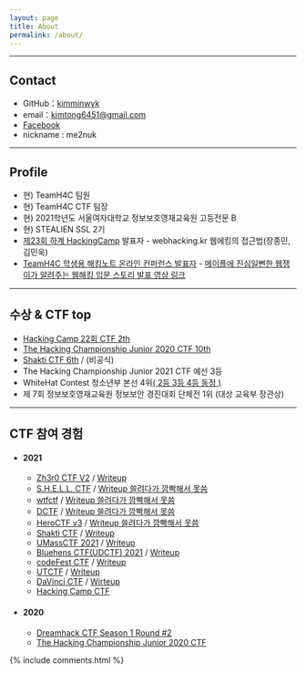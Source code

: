 ```yaml
---
layout: page
title: About
permalink: /about/
---
```


* * *

## Contact

  * GitHub：[kimminwyk](https://github.com/kimminwyk)
  * email：kimtong6451@gmail.com
  * [Facebook](https://www.facebook.com/me2nuk)
  * nickname : me2nuk

* * *

## Profile

  * 현) TeamH4C 팀원
  * 현) TeamH4C CTF 팀장
  * 현) 2021학년도 서울여자대학교 정보보호영재교육원 고등전문 B
  * 현) STEALIEN SSL 2기
  * [제23회 하계 HackingCamp](http://hackingcamp.org/) 발표자 - webhacking.kr 웹에킹의 접근법(장종민, 김민욱)
  * [TeamH4C 학생용 해킹노트 온라인 컨퍼런스 발표자](https://www.facebook.com/teamh4c/photos/a.180951688666243/4371028729658497/) - [메이플에 진심일뻔한 웹쟁이가 알려주는 웹해킹 입문 스토리 발표 영상 링크](https://youtu.be/FXrE4cI_oW8)

* * *

## 수상 & CTF top

  + [Hacking Camp 22회 CTF 2th](/files/HackingCamp/CTF-2th.png)
  + [The Hacking Championship Junior 2020 CTF 10th](http://www.kukinews.com/newsView/kuk202011260227)
  + [Shakti CTF 6th](/files/ShaktiCTF/ShaktiCTF-6th-TeamH4C.png) / (비공식)
  + The Hacking Championship Junior 2021 CTF 예선 3등
  + WhiteHat Contest 청소년부 본선 4위[( 2등 3등 4등 동정 )](https://www.facebook.com/whitehatcontest/photos/pcb.1747420522110088/1747419815443492)
  + 제 7회 정보보호영재교육원 정보보안 경진대회 단체전 1위 (대상 교육부 장관상)

* * *

## CTF 참여 경험

  + #### 2021
    + [Zh3r0 CTF V2](https://ctftime.org/event/128) / [Writeup](https://me2nuk.com/zh3r0CTF-2021-Writeup/)
    + [S.H.E.L.L. CTF](https://ctftime.org/event/1362/) / [Writeup 쓸려다가 깜빡해서 못씀]()
    + [wtfctf](https://ctftime.org/event/1373/) / [Writeup 쓸려다가 깜빡해서 못씀]()
    + [DCTF](https://ctftime.org/event/1361/) / [Writeup 쓸려다가 깜빡해서 못씀]()
    + [HeroCTF v3](https://ctftime.org/event/1284/) / [Writeup 쓸려다가 깜빡해서 못씀]()
    + [Shakti CTF](https://ctftime.org/event/1251/) / [Writeup](https://me2nuk.com/ShaktiCTF-2021-Writeup/)
    + [UMassCTF 2021](https://ctftime.org/event/1282/) / [Writeup](https://me2nuk.com/UMassCTF-2021-Writeup/)
    + [Bluehens CTF(UDCTF) 2021](https://ctftime.org/event/1298/) / [Writeup](https://me2nuk.com/bluehens-CTF(UDCTF)-2021-Writeup/)
    + [codeFest CTF](https://ctftime.org/event/1305/) / [Writeup](https://me2nuk.com/codeFest-2021-Writeup/)
    + [UTCTF](https://ctftime.org/event/1177) / [Writeup](https://me2nuk.com/UTCTF-2021-Writeup/)
    + [DaVinci CTF](https://ctftime.org/event/1296) / [Wirteup](https://me2nuk.com/DaVinciCTF-2021-Writeup/)
    + [Hacking Camp CTF](http://hackingcamp.org/)

  + #### 2020
    + [Dreamhack CTF Season 1 Round #2](https://dreamhack.io/ctf/2)
    + [The Hacking Championship Junior 2020 CTF](http://www.kukinews.com/newsView/kuk202011260227)


{% include comments.html %}